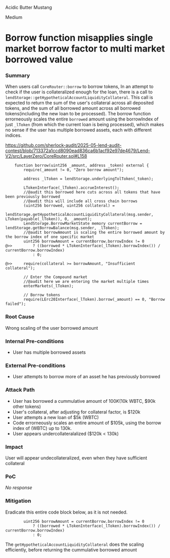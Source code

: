 Acidic Butter Mustang

Medium

# Borrow function misapplies single market borrow factor to multi market borrowed value

### Summary

When users call `CoreRouter::borrow` to borrow tokens, In an attempt to check if the user is collateralized enough for the loan, there is a call to `lendStorage::getHypotheticalAccountLiquidityCollateral`. This call is expected to return the sum of the user's collateral across all deposited tokens, and the sum of all borrowed amount across all borrowed tokens(including the new loan to be processed).  The borrow function errorneously scales the entire `borrowed` amount using the borrowIndex of just `_lToken` (from which the current loan is being processed), which makes no sense if the user has multiple borrowed assets, each with different indices.

https://github.com/sherlock-audit/2025-05-lend-audit-contest/blob/713372a1ccd8090ead836ca6b1acf92e97de4679/Lend-V2/src/LayerZero/CoreRouter.sol#L158
```solidity
    function borrow(uint256 _amount, address _token) external {
        require(_amount != 0, "Zero borrow amount");

        address _lToken = lendStorage.underlyingTolToken(_token);

        LTokenInterface(_lToken).accrueInterest();
        //@audit this borrowed here cuts across all tokens that have been previously borrowed
        //@audit this will include all cross chain borrows
        (uint256 borrowed, uint256 collateral) =
            lendStorage.getHypotheticalAccountLiquidityCollateral(msg.sender, LToken(payable(_lToken)), 0, _amount);
        LendStorage.BorrowMarketState memory currentBorrow = lendStorage.getBorrowBalance(msg.sender, _lToken);
        //@audit borrowAmount is scaling the entire borrowed amount by the borrow index of one specific market
        uint256 borrowAmount = currentBorrow.borrowIndex != 0
@>>         ? ((borrowed * LTokenInterface(_lToken).borrowIndex()) / currentBorrow.borrowIndex)
            : 0;

@>>     require(collateral >= borrowAmount, "Insufficient collateral");

        // Enter the Compound market
        //@audit here we are entering the market multiple times
        enterMarkets(_lToken);

        // Borrow tokens
        require(LErc20Interface(_lToken).borrow(_amount) == 0, "Borrow failed");
```

### Root Cause

Wrong scaling of the user borrowed amount

### Internal Pre-conditions

* User has multiple borrowed assets

### External Pre-conditions

* User attempts to borrow more of an asset he has previously borrowed

### Attack Path

* User has borrowed a cummulative amount of $100K ($10k WBTC, $90k other tokens)
* User's collateral, after adjusting for collateral factor, is $120k
* User attempts a new loan of $5k (WBTC)
* Code errorneously scales an entire amount of $105k, using the borrow index of  (WBTC) up to 130k.
* User appears undercollateralalized ($120k < 130k)

### Impact

User will appear undecollateralized, even when they have sufficient collateral

### PoC

_No response_

### Mitigation

Eradicate this entire code block below, as it is not needed. 

```solidity
        uint256 borrowAmount = currentBorrow.borrowIndex != 0
            ? ((borrowed * LTokenInterface(_lToken).borrowIndex()) / currentBorrow.borrowIndex)
            : 0;
```

The `getHypotheticalAccountLiquidityCollateral` does the scaling efficiently, before returning the cummulative borrowed amount